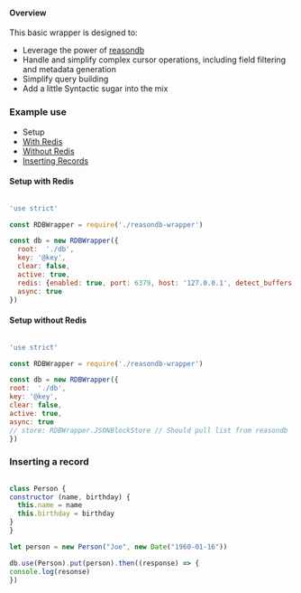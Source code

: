 #### Overview

This basic wrapper is designed to:
- Leverage the power of [reasondb](https://github.com/anywhichway/reasondb)
- Handle and simplify complex cursor operations, including field filtering and metadata generation
- Simplify query building
- Add a little Syntactic sugar into the mix 

### Example use

- Setup
 - [With Redis](#setup-with-redis)
 - [Without Redis](#setup-without-redis)
- [Inserting Records](#inserting-a-record)

#### Setup with Redis

```javascript

'use strict'

const RDBWrapper = require('./reasondb-wrapper')

const db = new RDBWrapper({
  root:  './db',
  key: '@key',
  clear: false,
  active: true,
  redis: {enabled: true, port: 6379, host: '127.0.0.1', detect_buffers: true},
  async: true
})
  ```

#### Setup without Redis

  ```javascript

'use strict'

const RDBWrapper = require('./reasondb-wrapper')

const db = new RDBWrapper({
  root:  './db',
  key: '@key',
  clear: false,
  active: true,
  async: true
  // store: RDBWrapper.JSONBlockStore // Should pull list from reasondb
})
  ```

  ### Inserting a record

  ```javascript

class Person {
  constructor (name, birthday) {
    this.name = name
    this.birthday = birthday
  }
}

let person = new Person("Joe", new Date("1960-01-16"))

db.use(Person).put(person).then((response) => {
  console.log(resonse)
})

  ```